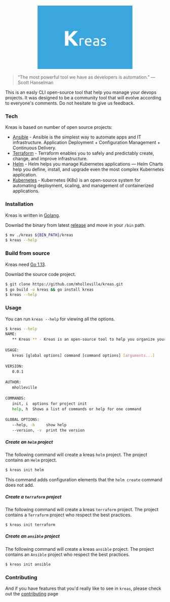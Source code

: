 <p align="center">
  <img width="300" height="200" src=".github/kreas-logo.png">
</p>


> “The most powerful tool we have as developers is automation.”
> —Scott Hanselman

This is an easly CLI open-source tool that help you manage your devops projects. 
It was designed to be a community tool that will evolve according to everyone's comments. Do not hesitate to give us feedback.

### Tech

Kreas is based on number of open source projects:

* [Ansible](https://www.ansible.com/) - Ansible is the simplest way to automate apps and IT infrastructure. Application Deployment + Configuration Management + Continuous Delivery.
* [Terraform](https://www.terraform.io/) - Terraform enables you to safely and predictably create, change, and improve infrastructure.
* [Helm](https://helm.sh/) - Helm helps you manage Kubernetes applications — Helm Charts help you define, install, and upgrade even the most complex Kubernetes application.
* [Kubernetes](https://kubernetes.io/) - Kubernetes (K8s) is an open-source system for automating deployment, scaling, and management of containerized applications.


### Installation

Kreas is written in [Golang](https://golang.org/).

Downlad the binary from latest [release](https://github.com/mholleville/kreas/releases) and move in your `/bin` path.

```sh
$ mv ./kreas ${BIN_PATH}/kreas
$ kreas --help
```

### Build from source

Kreas need [Go 1.13](https://golang.org/).

Downlad the source code project.

```sh
$ git clone https://github.com/mholleville/kreas.git
$ go build -o kreas && go install kreas
$ kreas --help
```

### Usage

You can run `kreas --help` for viewing all the options.

```bash
$ kreas --help
NAME:
   ** Kreas ** - Kreas is an open-source tool to help you organize your DevOps project

USAGE:
   kreas [global options] command [command options] [arguments...]

VERSION:
   0.0.1

AUTHOR:
   mholleville

COMMANDS:
   init, i  options for project init
   help, h  Shows a list of commands or help for one command

GLOBAL OPTIONS:
   --help, -h     show help
   --version, -v  print the version
```

##### Create an `helm` project

The following command will create a kreas `helm` project. The project contains an `Helm` project. 

```bash
$ kreas init helm
```

This command adds configuration elements that the `helm create` command does not add.

##### Create a `terraform` project

The following command will create a kreas `terraform` project. The project contains a `Terraform` project who respect the best practices. 

```bash
$ kreas init terraform
```

##### Create an `ansible` project

The following command will create a kreas `ansible` project. The project contains an `Ansible` project who respect the best practices. 

```bash
$ kreas init ansible
```

### Contributing

And if you have features that you'd really like to see in `kreas`, please check out the [contributing](https://github.com/mholleville/kreas/blob/master/.github/CONTRIBUTING.md) page

